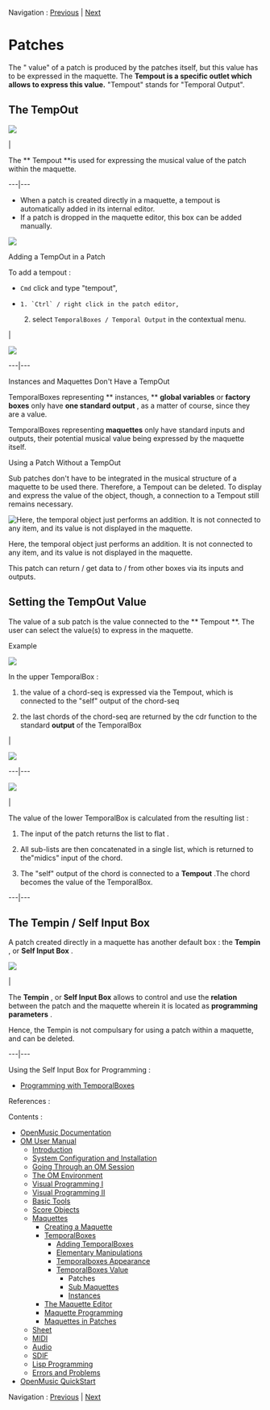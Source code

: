 Navigation : [Previous](TempValues "page précédente\(TemporalBoxes
Value\)") | [Next](MaquetteValue "Next\(Sub
Maquettes\)")


# Patches

The " value" of a patch is produced by the patches itself, but this value has
to be expressed in the maquette. The  **Tempout is a specific outlet which
allows to express this value.** "Tempout" stands for "Temporal Output".

## The TempOut

![](../res/tempout_icon.png)

|

The ** Tempout **is used for expressing the musical value of the patch within
the maquette.  
  
---|---  
  
  * When a patch is created directly in a maquette, a tempout is automatically added in its internal editor. 
  * If a patch is dropped in the maquette editor, this box can be added manually.

![](../res/addigntemp1.png)

Adding a TempOut in a Patch

To add a  tempout :

  * `Cmd` click and type "tempout",

  *     1. `Ctrl` / right click in the patch editor,

    2. select `TemporalBoxes / Temporal Output` in the contextual menu.

|

![](../res/addigntemp.png)  
  
---|---  
  
Instances and Maquettes Don't Have a TempOut

TemporalBoxes representing ** instances, ** **global variables** or  **factory
boxes** only have  **one standard output** , as a matter of course, since they
are a value.

TemporalBoxes representing  **maquettes** only have standard inputs and
outputs, their potential musical value being expressed by the  maquette
itself.

Using a Patch Without a TempOut

Sub patches don't have to be integrated in the musical structure of a maquette
to be used there. Therefore, a Tempout can be deleted. To display and express
the value of the object, though, a connection to a Tempout still remains
necessary.

![Here, the temporal object just performs an addition. It is not connected to
any item, and its value is not displayed in the
maquette.](../res/nomusic1.png)

Here, the temporal object just performs an addition. It is not connected to
any item, and its value is not displayed in the maquette.

This patch can return / get data to / from other boxes via its inputs and
outputs.

## Setting the TempOut Value

The value of a sub patch is the value connected to the ** Tempout **. The user
can select the value(s) to express in the maquette.

Example

![](../res/tempout%2Boutput1.png)

In the upper TemporalBox :

  1. the value of a chord-seq is expressed via the Tempout, which is connected to the "self" output of the  chord-seq

  2. the last chords of the  chord-seq are returned by the  cdr function to the standard **output** of the TemporalBox

|

![](../res/tempoutput2.png)  
  
---|---  
  
![](../res/tempoutput1.png)

|

The value of the lower TemporalBox is calculated from the resulting list :

  1. The input of the patch returns the list to  flat . 

  2. All sub-lists are then concatenated in a single list, which is returned to the"midics" input of the chord.

  3. The "self" output of the chord is connected to a  **Tempout** .The chord becomes the value of the TemporalBox. 

  
  
---|---  
  
## The Tempin / Self Input Box

A patch created directly in a maquette has another default box : the
**Tempin** , or  **Self Input Box** .

![](../res/selfbox_icon.png)

|

The  **Tempin** , or  **Self Input Box** allows to control and use the
**relation** between the patch and the maquette wherein it is located as
**programming parameters** .

Hence, the Tempin is not compulsary for using a patch within a maquette, and
can be deleted.  
  
---|---  
  
Using the Self Input Box for Programming :

  * [Programming with TemporalBoxes](TempProgramming)

References :

Contents :

  * [OpenMusic Documentation](OM-Documentation)
  * [OM User Manual](OM-User-Manual)
    * [Introduction](00-Contents)
    * [System Configuration and Installation](Installation)
    * [Going Through an OM Session](Goingthrough)
    * [The OM Environment](Environment)
    * [Visual Programming I](BasicVisualProgramming)
    * [Visual Programming II](AdvancedVisualProgramming)
    * [Basic Tools](BasicObjects)
    * [Score Objects](ScoreObjects)
    * [Maquettes](Maquettes)
      * [Creating a Maquette](Maquette)
      * [TemporalBoxes](TemporalBoxes)
        * [Adding TemporalBoxes](AddingTempbox)
        * [Elementary Manipulations](elementary)
        * [Temporalboxes Appearance](Appearance)
        * [TemporalBoxes Value](TempValues)
          * Patches
          * [Sub Maquettes](MaquetteValue)
          * [Instances](InstancesValue)
      * [The Maquette Editor](Editor)
      * [Maquette Programming](Programming%20Maquette)
      * [Maquettes in Patches](Maquettes%20in%20Patches)
    * [Sheet](Sheet)
    * [MIDI](MIDI)
    * [Audio](Audio)
    * [SDIF](SDIF)
    * [Lisp Programming](Lisp)
    * [Errors and Problems](errors)
  * [OpenMusic QuickStart](QuickStart-Chapters)

Navigation : [Previous](TempValues "page précédente\(TemporalBoxes
Value\)") | [Next](MaquetteValue "Next\(Sub
Maquettes\)")

